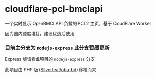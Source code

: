 # cloudflare-pcl-bmclapi

一个实时显示 OpenBMCLAPI 负载的 PCL2 主页，基于 CloudFlare Worker

因为国内速度堪忧，建议优选后使用

### 目前主分支为 ``nodejs-express`` 此分支暂缓更新
Express 版请看此项目的 ``nodejs-express``  分支

此项目由 PHP 版 ([Silverteal/oba-bd](https://github.com/Silverteal/oba-bd)) 移植而来
